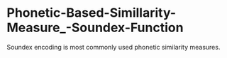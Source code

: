 # Phonetic-Based-Simillarity-Measure_-Soundex-Function
Soundex encoding is most commonly used phonetic similarity measures. 
